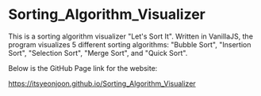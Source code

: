 # Sorting_Algorithm_Visualizer

This is a sorting algorithm visualizer "Let's Sort It". 
Written in VanillaJS, the program visualizes 5 different sorting algorithms: 
"Bubble Sort", "Insertion Sort", "Selection Sort", "Merge Sort", and "Quick Sort". 

Below is the GitHub Page link for the website: 

https://itsyeonjoon.github.io/Sorting_Algorithm_Visualizer
